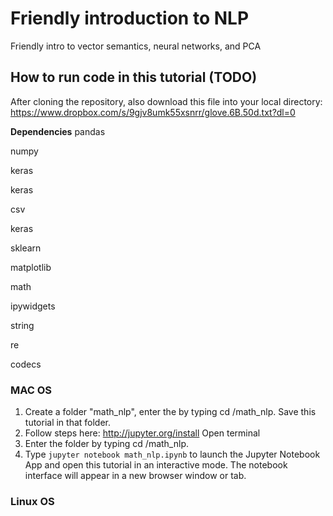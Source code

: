 # Friendly introduction to NLP
Friendly intro to vector semantics, neural networks, and PCA

## How to run code in this tutorial (TODO)

After cloning the repository, also download this file into your local directory:
https://www.dropbox.com/s/9gjv8umk55xsnrr/glove.6B.50d.txt?dl=0

**Dependencies**
pandas

numpy

keras

keras

csv

keras

sklearn

matplotlib

math

ipywidgets

string

re

codecs

### MAC OS
1. Create a folder "math_nlp", enter the by typing cd /math_nlp.
Save this tutorial in that folder. 
1. Follow steps here: http://jupyter.org/install
Open terminal
2. Enter the folder by typing cd /math_nlp.
3. Type ```jupyter notebook math_nlp.ipynb``` to launch the Jupyter Notebook App and open this tutorial in an interactive mode. The notebook interface will appear in a new browser window or tab.


### Linux OS
